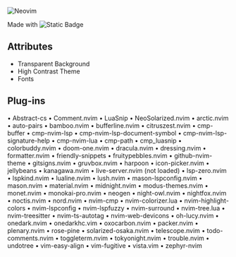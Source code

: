 
![Neovim](https://upload.wikimedia.org/wikipedia/commons/4/4f/Neovim-logo.svg)

Made with ![Static Badge](https://img.shields.io/badge/lua-blue?style=for-the-badge&logo=lua)

## Attributes 

- Transparent Background 
- High Contrast Theme 
- Fonts


## Plug-ins 

 • Abstract-cs
 • Comment.nvim
 • LuaSnip
 • NeoSolarized.nvim
 • arctic.nvim
 • auto-pairs
 • bamboo.nvim
 • bufferline.nvim
 • citruszest.nvim
 • cmp-buffer
 • cmp-nvim-lsp
 • cmp-nvim-lsp-document-symbol
 • cmp-nvim-lsp-signature-help
 • cmp-nvim-lua
 • cmp-path
 • cmp_luasnip
 • colorbuddy.nvim
 • doom-one.nvim
 • dracula.nvim
 • dressing.nvim
 • formatter.nvim
 • friendly-snippets
 • fruitypebbles.nvim
 • github-nvim-theme
 • gitsigns.nvim
 • gruvbox.nvim
 • harpoon
 • icon-picker.nvim
 • jellybeans
 • kanagawa.nvim
 • live-server.nvim (not loaded)
 • lsp-zero.nvim
 • lspkind.nvim
 • lualine.nvim
 • lush.nvim
 • mason-lspconfig.nvim
 • mason.nvim
 • material.nvim
 • midnight.nvim
 • modus-themes.nvim
 • monet.nvim
 • monokai-pro.nvim
 • neogen
 • night-owl.nvim
 • nightfox.nvim
 • noctis.nvim
 • nord.nvim
 • nvim-cmp
 • nvim-colorizer.lua
 • nvim-highlight-colors
 • nvim-lspconfig
 • nvim-lspfuzzy
 • nvim-surround
 • nvim-tree.lua
 • nvim-treesitter
 • nvim-ts-autotag
 • nvim-web-devicons
 • oh-lucy.nvim
 • onedark.nvim
 • onedarkhc.vim
 • oxocarbon.nvim
 • packer.nvim
 • plenary.nvim
 • rose-pine
 • solarized-osaka.nvim
 • telescope.nvim
 • todo-comments.nvim
 • toggleterm.nvim
 • tokyonight.nvim
 • trouble.nvim
 • undotree
 • vim-easy-align
 • vim-fugitive
 • vista.vim
 • zephyr-nvim
